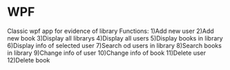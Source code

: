 # WPF
Classic wpf app for evidence of library
Functions: 
1)Add new user 
2)Add new book 
3)Display all librarys 
4)Display all users 
5)Display books in library 
6)Display info of selected user 
7)Search od users in library 
8)Search books in library 
9)Change info of user 
10)Change info of book 
11)Delete user 
12)Delete book 
